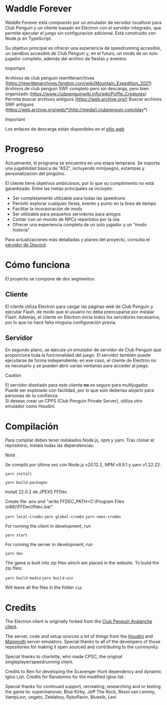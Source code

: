 # Waddle Forever

Waddle Forever está compuesto por un emulador de servidor localhost para Club Penguin y un cliente basado en Electron con el servidor integrado, que permite ejecutar el juego sin configuración adicional. Está construido con Node.js en TypeScript.

Su objetivo principal es ofrecer una experiencia de speedrunning accesible, un sandbox accesible de Club Penguin y, en el futuro, un modo de un solo jugador completo, además del archivo de fiestas y eventos.

> [!IMPORTANT]
> Arvhivos de club penguin rewrittenarchives (https://rewrittenarchives.fandom.com/wiki/Mountain_Expedition_2021)
> Arvhivos de club penguin SWF completo pero sin descarga, pero bien organizado (https://www.clubpenguinwiki.info/wiki/Puffle_Creatures)
> Permite buscar archivos antiguos (https://web.archive.org/)
> Buscar archivos SWF antiguos (https://web.archive.org/web/*/http://media1.clubpenguin.com/play*)


> [!IMPORTANT]  
> Los enlaces de descarga están disponibles en el [sitio web](https://waddleforever.com/)

# Progreso

Actualmente, el programa se encuentra en una etapa temprana. Se soporta una jugabilidad básica de “AS2”, incluyendo minijuegos, estampas y personalización del pingüino.

El cliente tiene objetivos ambiciosos, por lo que su cumplimiento no está garantizado. Entre las metas principales se incluyen:

* Ser completamente utilizable para todas las speedruns  
* Permitir explorar cualquier fiesta, evento y punto en la línea de tiempo  
* Facilitar la incorporación de mods  
* Ser utilizable para pequeños servidores para amigos  
* Contar con un mundo de NPCs repartidos por la isla  
* Ofrecer una experiencia completa de un solo jugador y un “modo historia”

Para actualizaciones más detalladas y planes del proyecto, consulta el [servidor de Discord](https://discord.gg/URHXm3cFv5).

# Cómo funciona

El proyecto se compone de dos segmentos:

## Cliente

El cliente utiliza Electron para cargar las páginas web de Club Penguin y ejecutar Flash, de modo que el usuario no deba preocuparse por instalar Flash. Además, el cliente en Electron inicia todos los servidores necesarios, por lo que no hace falta ninguna configuración previa.

## Servidor

En segundo plano, se ejecuta un emulador de servidor de Club Penguin que proporciona toda la funcionalidad del juego. El servidor también puede ejecutarse de forma independiente; en ese caso, el cliente de Electron no es necesario y se pueden abrir varias ventanas para acceder al juego.

> [!CAUTION]  
> El servidor diseñado para este cliente **no** es seguro para multijugador. Puede ser explotado con facilidad, por lo que solo deberías alojarlo para personas de tu confianza.  
> Si deseas crear un CPPS (Club Penguin Private Server), utiliza otro emulador como Houdini.

# Compilación

Para compilar debes tener instalados Node.js, npm y yarn. Tras clonar el repositorio, instala todas las dependencias:

> [!NOTE]  
> Se compiló por última vez con Node.js v20.12.2, NPM v9.8.1 y yarn v1.22.22.


```yarn install```

```yarn build-packages```

Install 22.0.2 de JPEXS FFDec

Create file .env and "write FFDEC_PATH=C:\Program Files (x86)\FFDec\ffdec.bat"


```yarn local-crumbs```
```yarn global-crumbs```
```yarn news-crumbs```

For running the client in development, run

```yarn start```

For running the server in development, run

```yarn dev```

The game is built into zip files which are placed in the website. To build the zip files:

```yarn build-media```
```yarn build-win```

Will leave all the files in the folder `zip`

# Credits

The Electron client is originally forked from the [Club Penguin Avalanche client](https://github.com/Club-Penguin-Avalanche/CPA-Client).

The server, code and setup sources a lot of things from the [Houdini](https://github.com/solero/houdini) and [Mammoth](https://github.com/wizguin/mammoth) server emulators. Special thanks to all of the developers of those repositories for making it open sourced and contributing to the community.

Special thanks to charlotte, who made CPSC, the original singleplayer/speedrunning client.

Credits to Ben for developing the Scavenger Hunt dependency and dynamic Igloo List. Credits for Randomno for the modified igloo list.

Special thanks for continued support, recreating, researching and or testing the game to: supermanover, Blue Kirby, Jeff The Rock, Resol van Lemmy, VampLovr, ungato, Zeldaboy, Ryboflavin, Bluestk, Levi
